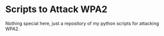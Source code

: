 # Scripts to Attack WPA2
Nothing special here, just a repository of my python scripts for attacking WPA2.
